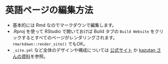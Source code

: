 # 英語ページの編集方法
- 基本的には Rmd なのでマークダウンで編集します。
- .Rproj を使って RStudio で開いておけば Build タブの `Build Website` をクリックするとすべてのページがレンダリングされます。 `rmarkdown::render_site()` でもOK。
- `_site.yml` など全体のデザインや構成については [公式サイト](http://rmarkdown.rstudio.com/rmarkdown_websites.html) か [kazutan さんの資料](https://kazutan.github.io/RmdSite_tuto/)を参照。